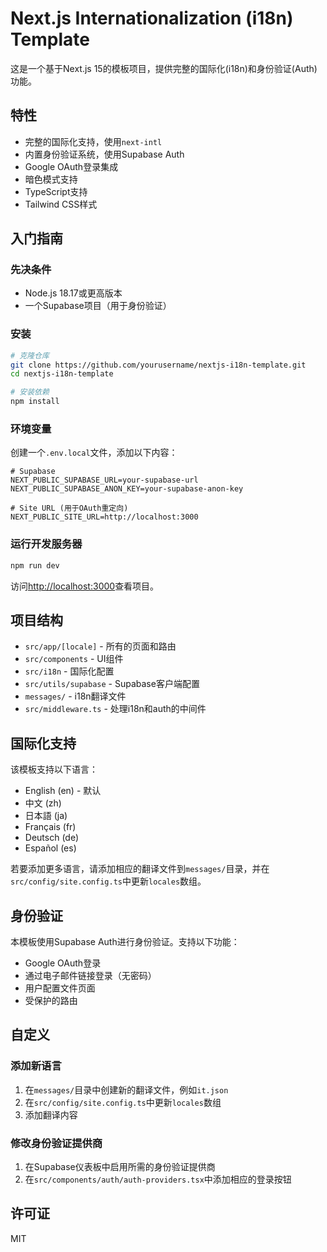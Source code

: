 # Next.js Internationalization (i18n) Template

这是一个基于Next.js 15的模板项目，提供完整的国际化(i18n)和身份验证(Auth)功能。

## 特性

- 完整的国际化支持，使用`next-intl`
- 内置身份验证系统，使用Supabase Auth
- Google OAuth登录集成
- 暗色模式支持
- TypeScript支持
- Tailwind CSS样式

## 入门指南

### 先决条件

- Node.js 18.17或更高版本
- 一个Supabase项目（用于身份验证）

### 安装

```bash
# 克隆仓库
git clone https://github.com/yourusername/nextjs-i18n-template.git
cd nextjs-i18n-template

# 安装依赖
npm install
```

### 环境变量

创建一个`.env.local`文件，添加以下内容：

```
# Supabase
NEXT_PUBLIC_SUPABASE_URL=your-supabase-url
NEXT_PUBLIC_SUPABASE_ANON_KEY=your-supabase-anon-key

# Site URL (用于OAuth重定向)
NEXT_PUBLIC_SITE_URL=http://localhost:3000
```

### 运行开发服务器

```bash
npm run dev
```

访问[http://localhost:3000](http://localhost:3000)查看项目。

## 项目结构

- `src/app/[locale]` - 所有的页面和路由
- `src/components` - UI组件
- `src/i18n` - 国际化配置
- `src/utils/supabase` - Supabase客户端配置
- `messages/` - i18n翻译文件
- `src/middleware.ts` - 处理i18n和auth的中间件

## 国际化支持

该模板支持以下语言：

- English (en) - 默认
- 中文 (zh)
- 日本語 (ja)
- Français (fr)
- Deutsch (de)
- Español (es)

若要添加更多语言，请添加相应的翻译文件到`messages/`目录，并在`src/config/site.config.ts`中更新`locales`数组。

## 身份验证

本模板使用Supabase Auth进行身份验证。支持以下功能：

- Google OAuth登录
- 通过电子邮件链接登录（无密码）
- 用户配置文件页面
- 受保护的路由

## 自定义

### 添加新语言

1. 在`messages/`目录中创建新的翻译文件，例如`it.json`
2. 在`src/config/site.config.ts`中更新`locales`数组
3. 添加翻译内容

### 修改身份验证提供商

1. 在Supabase仪表板中启用所需的身份验证提供商
2. 在`src/components/auth/auth-providers.tsx`中添加相应的登录按钮

## 许可证

MIT
